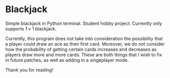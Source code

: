 # Blackjack
Simple blackjack in Python terminal. Student hobby project. Currently only supports 1 v 1 blackjack. 

Currently, this program does not take into consideration the possibility that a player could draw an ace as their first card.
Moreover, we do not consider how the probability of getting certain cards increases and decreases as players draw more and more cards.
These are both things that I wish to fix in future patches, as well as adding in a singeplayer mode.

Thank you for reading!
